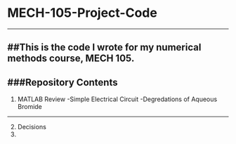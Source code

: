 # MECH-105-Project-Code
---
##This is the code I wrote for my numerical methods course, MECH 105.
---
###Repository Contents
---
1. MATLAB Review
-Simple Electrical Circuit
-Degredations of Aqueous Bromide
---
2. Decisions
3. 
